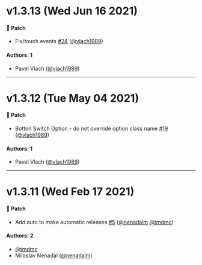 # v1.3.13 (Wed Jun 16 2021)

#### 🐾 Patch

- Fix/touch events [#24](https://github.com/gisat-panther/ptr-atoms/pull/24) ([@vlach1989](https://github.com/vlach1989))

#### Authors: 1

- Pavel Vlach ([@vlach1989](https://github.com/vlach1989))

---

# v1.3.12 (Tue May 04 2021)

#### 🐾 Patch

- Botton Switch Option - do not override option class name [#19](https://github.com/gisat-panther/ptr-atoms/pull/19) ([@vlach1989](https://github.com/vlach1989))

#### Authors: 1

- Pavel Vlach ([@vlach1989](https://github.com/vlach1989))

---

# v1.3.11 (Wed Feb 17 2021)

#### 🐾 Patch

- Add auto to make automatic releases [#5](https://github.com/gisat-panther/ptr-atoms/pull/5) ([@nenadalm](https://github.com/nenadalm) [@tmdmc](https://github.com/tmdmc))

#### Authors: 2

- [@tmdmc](https://github.com/tmdmc)
- Miloslav Nenadál ([@nenadalm](https://github.com/nenadalm))
